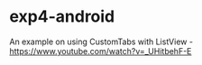 # exp4-android
An example on using CustomTabs with ListView - https://www.youtube.com/watch?v=_UHitbehF-E
